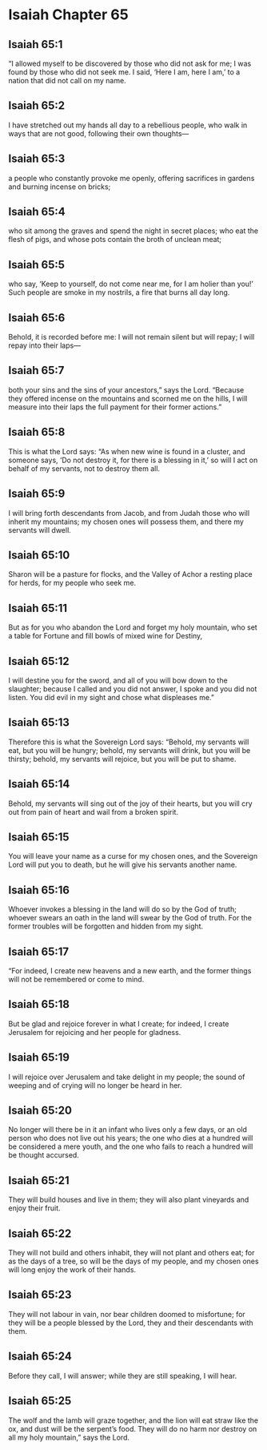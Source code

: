 # Isaiah Chapter 65

## Isaiah 65:1
“I allowed myself to be discovered by those who did not ask for me; I was found by those who did not seek me. I said, ‘Here I am, here I am,’ to a nation that did not call on my name.

## Isaiah 65:2
I have stretched out my hands all day to a rebellious people, who walk in ways that are not good, following their own thoughts—

## Isaiah 65:3
a people who constantly provoke me openly, offering sacrifices in gardens and burning incense on bricks;

## Isaiah 65:4
who sit among the graves and spend the night in secret places; who eat the flesh of pigs, and whose pots contain the broth of unclean meat;

## Isaiah 65:5
who say, ‘Keep to yourself, do not come near me, for I am holier than you!’ Such people are smoke in my nostrils, a fire that burns all day long.

## Isaiah 65:6
Behold, it is recorded before me: I will not remain silent but will repay; I will repay into their laps—

## Isaiah 65:7
both your sins and the sins of your ancestors,” says the Lord. “Because they offered incense on the mountains and scorned me on the hills, I will measure into their laps the full payment for their former actions.”

## Isaiah 65:8
This is what the Lord says: “As when new wine is found in a cluster, and someone says, ‘Do not destroy it, for there is a blessing in it,’ so will I act on behalf of my servants, not to destroy them all.

## Isaiah 65:9
I will bring forth descendants from Jacob, and from Judah those who will inherit my mountains; my chosen ones will possess them, and there my servants will dwell.

## Isaiah 65:10
Sharon will be a pasture for flocks, and the Valley of Achor a resting place for herds, for my people who seek me.

## Isaiah 65:11
But as for you who abandon the Lord and forget my holy mountain, who set a table for Fortune and fill bowls of mixed wine for Destiny,

## Isaiah 65:12
I will destine you for the sword, and all of you will bow down to the slaughter; because I called and you did not answer, I spoke and you did not listen. You did evil in my sight and chose what displeases me.”

## Isaiah 65:13
Therefore this is what the Sovereign Lord says: “Behold, my servants will eat, but you will be hungry; behold, my servants will drink, but you will be thirsty; behold, my servants will rejoice, but you will be put to shame.

## Isaiah 65:14
Behold, my servants will sing out of the joy of their hearts, but you will cry out from pain of heart and wail from a broken spirit.

## Isaiah 65:15
You will leave your name as a curse for my chosen ones, and the Sovereign Lord will put you to death, but he will give his servants another name.

## Isaiah 65:16
Whoever invokes a blessing in the land will do so by the God of truth; whoever swears an oath in the land will swear by the God of truth. For the former troubles will be forgotten and hidden from my sight.

## Isaiah 65:17
“For indeed, I create new heavens and a new earth, and the former things will not be remembered or come to mind.

## Isaiah 65:18
But be glad and rejoice forever in what I create; for indeed, I create Jerusalem for rejoicing and her people for gladness.

## Isaiah 65:19
I will rejoice over Jerusalem and take delight in my people; the sound of weeping and of crying will no longer be heard in her.

## Isaiah 65:20
No longer will there be in it an infant who lives only a few days, or an old person who does not live out his years; the one who dies at a hundred will be considered a mere youth, and the one who fails to reach a hundred will be thought accursed.

## Isaiah 65:21
They will build houses and live in them; they will also plant vineyards and enjoy their fruit.

## Isaiah 65:22
They will not build and others inhabit, they will not plant and others eat; for as the days of a tree, so will be the days of my people, and my chosen ones will long enjoy the work of their hands.

## Isaiah 65:23
They will not labour in vain, nor bear children doomed to misfortune; for they will be a people blessed by the Lord, they and their descendants with them.

## Isaiah 65:24
Before they call, I will answer; while they are still speaking, I will hear.

## Isaiah 65:25
The wolf and the lamb will graze together, and the lion will eat straw like the ox, and dust will be the serpent’s food. They will do no harm nor destroy on all my holy mountain,” says the Lord.
